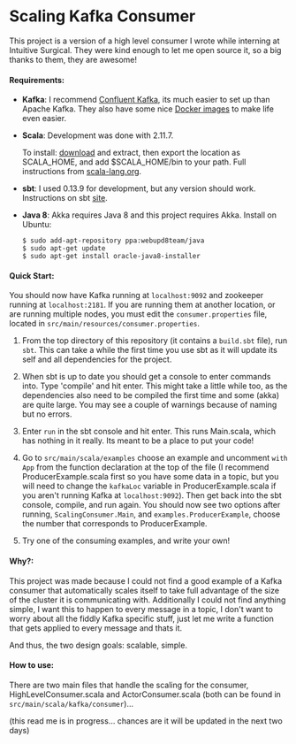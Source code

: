 Scaling Kafka Consumer
=============

This project is a version of a high level consumer I wrote while interning at Intuitive Surgical. They were kind enough to let me open source it, so a big thanks to them, they are awesome!


#### Requirements:
  - **Kafka**: I recommend [Confluent Kafka](http://www.confluent.io/), its much easier to set up than Apache Kafka. They also have some nice [Docker images](https://github.com/confluentinc/docker-images) to make life even easier.

  - **Scala**: Development was done with 2.11.7.

    To install: [download](http://scala-lang.org/download/) and extract, then export the location as SCALA_HOME, and add $SCALA_HOME/bin to your path. Full instructions from [scala-lang.org](http://scala-lang.org/download/install.html).

  - **sbt**: I used 0.13.9 for development, but any version should work. Instructions on sbt [site](http://www.scala-sbt.org/download.html).

  - **Java 8**: Akka requires Java 8 and this project requires Akka.
    Install on Ubuntu:

    ```
    $ sudo add-apt-repository ppa:webupd8team/java
    $ sudo apt-get update
    $ sudo apt-get install oracle-java8-installer
    ```

#### Quick Start:

You should now have Kafka running at `localhost:9092` and zookeeper running at `localhost:2181`. If you are running them at another location, or are running multiple nodes, you must edit the `consumer.properties` file, located in `src/main/resources/consumer.properties`.

1. From the top directory of this repository (it contains a `build.sbt` file), run `sbt`. This can take a while the first time you use sbt as it will update its self and all dependencies for the project.

2. When sbt is up to date you should get a console to enter commands into. Type 'compile' and hit enter. This might take a little while too, as the dependencies also need to be compiled the first time and some (akka) are quite large. You may see a couple of warnings because of naming but no errors.

3. Enter `run` in the sbt console and hit enter. This runs Main.scala, which has nothing in it really. Its meant to be a place to put your code!

4. Go to `src/main/scala/examples` choose an example and uncomment `with App` from the function declaration at the top of the file (I recommend ProducerExample.scala first so you have some data in a topic, but you will need to change the `kafkaLoc` variable in ProducerExample.scala if you aren't running Kafka at `localhost:9092`). Then get back into the sbt console, compile, and run again. You should now see two options after running, `ScalingConsumer.Main`, and `examples.ProducerExample`, choose the number that corresponds to ProducerExample.

5. Try one of the consuming examples, and write your own!


#### Why?:

  This project was made because I could not find a good example of a Kafka consumer that automatically scales itself to take full advantage of the size of the cluster it is communicating with. Additionally I could not find anything simple, I want this to happen to every message in a topic, I don't want to worry about all the fiddly Kafka specific stuff, just let me write a function that gets applied to every message and thats it.

  And thus, the two design goals: scalable, simple.

#### How to use:

  There are two main files that handle the scaling for the consumer, HighLevelConsumer.scala and ActorConsumer.scala (both can be found in `src/main/scala/kafka/consumer`)...

  (this read me is in progress... chances are it will be updated in the next two days)
